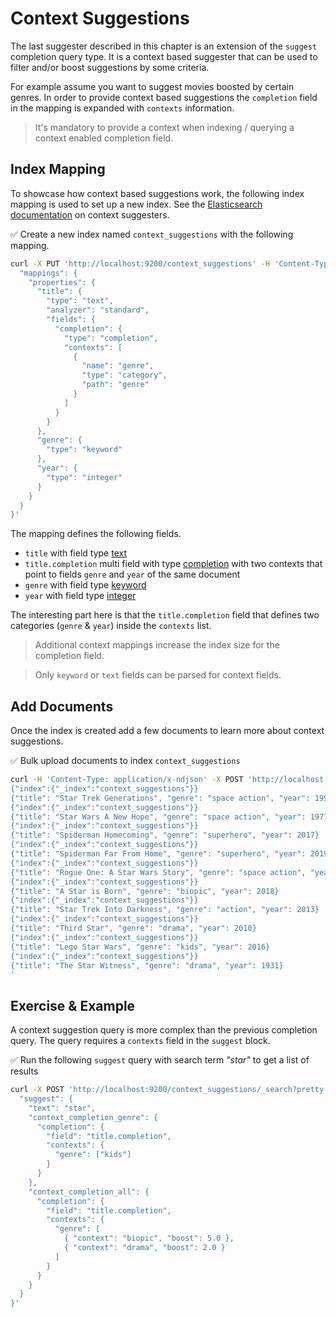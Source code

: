 # Context Suggestions

The last suggester described in this chapter is an extension of the `suggest` completion query type. 
It is a context based suggester that can be used to filter and/or boost suggestions by some criteria.

For example assume you want to suggest movies boosted by certain genres. In order to provide context based suggestions the `completion` field in the mapping is expanded with `contexts` information.

> It's mandatory to provide a context when indexing / querying a context enabled completion field.


## Index Mapping

To showcase how context based suggestions work, the following index mapping is used to set up a new index. See the [Elasticsearch documentation](https://www.elastic.co/guide/en/elasticsearch/reference/current/search-suggesters.html#context-suggester) on context suggesters.

✅ Create a new index named `context_suggestions` with the following mapping.

```bash
curl -X PUT 'http://localhost:9200/context_suggestions' -H 'Content-Type: application/json' -d '{
  "mappings": {
    "properties": {
      "title": {
        "type": "text",
        "analyzer": "standard",
        "fields": {
          "completion": {
            "type": "completion",
            "contexts": [
              {
                "name": "genre",
                "type": "category",
                "path": "genre"
              }
            ]
          }
        }
      },
      "genre": {
        "type": "keyword"
      },
      "year": {
        "type": "integer"
      }
    }
  }
}'
```

The mapping defines the following fields.

* `title` with field type [text](https://www.elastic.co/guide/en/elasticsearch/reference/current/text.html)
* `title.completion` multi field with type [completion](https://www.elastic.co/guide/en/elasticsearch/reference/current/search-suggesters.html#completion-suggester) with two contexts that point to fields `genre` and `year` of the same document
* `genre` with field type [keyword](https://www.elastic.co/guide/en/elasticsearch/reference/current/keyword.html)
* `year` with field type [integer](https://www.elastic.co/guide/en/elasticsearch/reference/current/number.html)

The interesting part here is that the `title.completion` field that defines two categories (`genre` & `year`) inside the `contexts` list.

> Additional context mappings increase the index size for the completion field.

> Only `keyword` or `text` fields can be parsed for context fields.


## Add Documents

Once the index is created add a few documents to learn more about context suggestions.

✅ Bulk upload documents to index `context_suggestions`

```bash
curl -H 'Content-Type: application/x-ndjson' -X POST 'http://localhost:9200/context_suggestions/_bulk' -d '
{"index":{"_index":"context_suggestions"}}
{"title": "Star Trek Generations", "genre": "space action", "year": 1994}
{"index":{"_index":"context_suggestions"}}
{"title": "Star Wars A New Hope", "genre": "space action", "year": 1977}
{"index":{"_index":"context_suggestions"}}
{"title": "Spiderman Homecoming", "genre": "superhero", "year": 2017}
{"index":{"_index":"context_suggestions"}}
{"title": "Spiderman Far From Home", "genre": "superhero", "year": 2019}
{"index":{"_index":"context_suggestions"}}
{"title": "Rogue One: A Star Wars Story", "genre": "space action", "year": 2016}
{"index":{"_index":"context_suggestions"}}
{"title": "A Star is Born", "genre": "biopic", "year": 2018}
{"index":{"_index":"context_suggestions"}}
{"title": "Star Trek Into Darkness", "genre": "action", "year": 2013}
{"index":{"_index":"context_suggestions"}}
{"title": "Third Star", "genre": "drama", "year": 2010}
{"index":{"_index":"context_suggestions"}}
{"title": "Lego Star Wars", "genre": "kids", "year": 2016}
{"index":{"_index":"context_suggestions"}}
{"title": "The Star Witness", "genre": "drama", "year": 1931}
'
```

## Exercise & Example

A context suggestion query is more complex than the previous completion query. The query requires a `contexts` field in the `suggest` block.

✅ Run the following `suggest` query with search term *"star"* to get a list of results

```bash
curl -X POST 'http://localhost:9200/context_suggestions/_search?pretty' -H 'Content-Type: application/json' -d '{
  "suggest": {
    "text": "star",
    "context_completion_genre": {
      "completion": {
        "field": "title.completion",
        "contexts": {
          "genre": ["kids"]
        }
      }
    },
    "context_completion_all": {
      "completion": {
        "field": "title.completion",
        "contexts": {
          "genre": [
            { "context": "biopic", "boost": 5.0 },
            { "context": "drama", "boost": 2.0 }
          ]
        }
      }
    }
  }
}'
```







